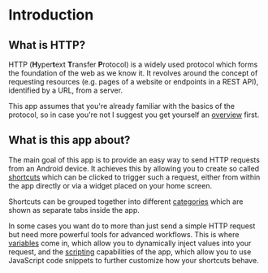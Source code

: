 # Introduction

## What is HTTP?

HTTP (**H**yper**t**ext **T**ransfer **P**rotocol) is a widely used protocol which forms the foundation of the web as we know it. It revolves around the concept of requesting resources (e.g. pages of a website or endpoints in a REST API), identified by a URL, from a server.

This app assumes that you're already familiar with the basics of the protocol, so in case you're not I suggest you get yourself an [overview](https://en.wikipedia.org/wiki/Hypertext_Transfer_Protocol) first.

## What is this app about?

The main goal of this app is to provide an easy way to send HTTP requests from an Android device. It achieves this by allowing you to create so called [shortcuts](shortcuts.md) which can be clicked to trigger such a request, either from within the app directly or via a widget placed on your home screen.

Shortcuts can be grouped together into different [categories](categories.md) which are shown as separate tabs inside the app.

In some cases you want do to more than just send a simple HTTP request but need more powerful tools for advanced workflows. This is where [variables](variables.md) come in, which allow you to dynamically inject values into your request, and the [scripting](scripting.md) capabilities of the app, which allow you to use JavaScript code snippets to further customize how your shortcuts behave.
